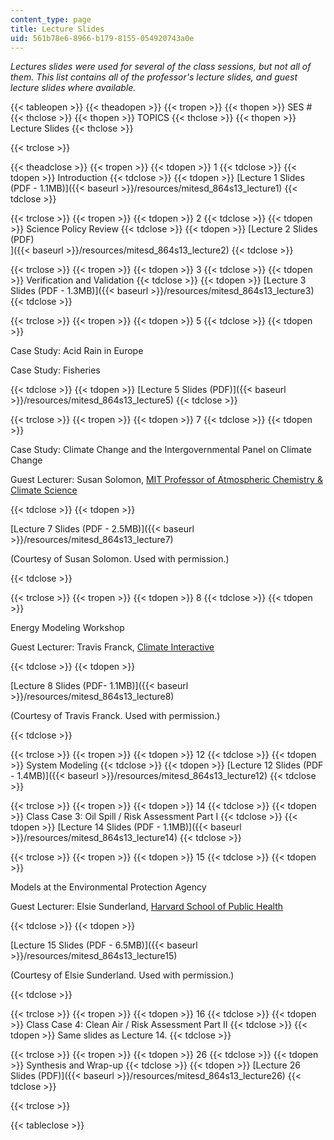 ```yaml
---
content_type: page
title: Lecture Slides
uid: 561b78e6-8966-b179-8155-054920743a0e
---
```


_Lectures slides were used for several of the class sessions, but not all of them. This list contains all of the professor's lecture slides, and guest lecture slides where available._

{{< tableopen >}}
{{< theadopen >}}
{{< tropen >}}
{{< thopen >}}
SES #
{{< thclose >}}
{{< thopen >}}
TOPICS
{{< thclose >}}
{{< thopen >}}
Lecture Slides
{{< thclose >}}

{{< trclose >}}

{{< theadclose >}}
{{< tropen >}}
{{< tdopen >}}
1
{{< tdclose >}}
{{< tdopen >}}
Introduction
{{< tdclose >}}
{{< tdopen >}}
[Lecture 1 Slides (PDF - 1.1MB)]({{< baseurl >}}/resources/mitesd_864s13_lecture1)
{{< tdclose >}}

{{< trclose >}}
{{< tropen >}}
{{< tdopen >}}
2
{{< tdclose >}}
{{< tdopen >}}
Science Policy Review
{{< tdclose >}}
{{< tdopen >}}
[Lecture 2 Slides (PDF)  
]({{< baseurl >}}/resources/mitesd_864s13_lecture2)
{{< tdclose >}}

{{< trclose >}}
{{< tropen >}}
{{< tdopen >}}
3
{{< tdclose >}}
{{< tdopen >}}
Verification and Validation
{{< tdclose >}}
{{< tdopen >}}
[Lecture 3 Slides (PDF - 1.3MB)]({{< baseurl >}}/resources/mitesd_864s13_lecture3)
{{< tdclose >}}

{{< trclose >}}
{{< tropen >}}
{{< tdopen >}}
5
{{< tdclose >}}
{{< tdopen >}}


Case Study: Acid Rain in Europe

Case Study: Fisheries


{{< tdclose >}}
{{< tdopen >}}
[Lecture 5 Slides (PDF)]({{< baseurl >}}/resources/mitesd_864s13_lecture5)
{{< tdclose >}}

{{< trclose >}}
{{< tropen >}}
{{< tdopen >}}
7
{{< tdclose >}}
{{< tdopen >}}


Case Study: Climate Change and the Intergovernmental Panel on Climate Change

Guest Lecturer: Susan Solomon, [MIT Professor of Atmospheric Chemistry & Climate Science](http://eaps-www.mit.edu/paoc/people/susan-solomon/bio)


{{< tdclose >}}
{{< tdopen >}}


[Lecture 7 Slides (PDF - 2.5MB)]({{< baseurl >}}/resources/mitesd_864s13_lecture7)

(Courtesy of Susan Solomon. Used with permission.)


{{< tdclose >}}

{{< trclose >}}
{{< tropen >}}
{{< tdopen >}}
8
{{< tdclose >}}
{{< tdopen >}}


Energy Modeling Workshop

Guest Lecturer: Travis Franck, [Climate Interactive](http://climateinteractive.org/)


{{< tdclose >}}
{{< tdopen >}}


[Lecture 8 Slides (PDF- 1.1MB)]({{< baseurl >}}/resources/mitesd_864s13_lecture8)

(Courtesy of Travis Franck. Used with permission.)


{{< tdclose >}}

{{< trclose >}}
{{< tropen >}}
{{< tdopen >}}
12
{{< tdclose >}}
{{< tdopen >}}
System Modeling
{{< tdclose >}}
{{< tdopen >}}
[Lecture 12 Slides (PDF - 1.4MB)]({{< baseurl >}}/resources/mitesd_864s13_lecture12)
{{< tdclose >}}

{{< trclose >}}
{{< tropen >}}
{{< tdopen >}}
14
{{< tdclose >}}
{{< tdopen >}}
Class Case 3: Oil Spill / Risk Assessment Part I
{{< tdclose >}}
{{< tdopen >}}
[Lecture 14 Slides (PDF - 1.1MB)]({{< baseurl >}}/resources/mitesd_864s13_lecture14)
{{< tdclose >}}

{{< trclose >}}
{{< tropen >}}
{{< tdopen >}}
15
{{< tdclose >}}
{{< tdopen >}}


Models at the Environmental Protection Agency

Guest Lecturer: Elsie Sunderland, [Harvard School of Public Health](http://www.hsph.harvard.edu/elsie-sunderland/)


{{< tdclose >}}
{{< tdopen >}}


[Lecture 15 Slides (PDF - 6.5MB)]({{< baseurl >}}/resources/mitesd_864s13_lecture15)

(Courtesy of Elsie Sunderland. Used with permission.)


{{< tdclose >}}

{{< trclose >}}
{{< tropen >}}
{{< tdopen >}}
16
{{< tdclose >}}
{{< tdopen >}}
Class Case 4: Clean Air / Risk Assessment Part II
{{< tdclose >}}
{{< tdopen >}}
Same slides as Lecture 14.
{{< tdclose >}}

{{< trclose >}}
{{< tropen >}}
{{< tdopen >}}
26
{{< tdclose >}}
{{< tdopen >}}
Synthesis and Wrap-up
{{< tdclose >}}
{{< tdopen >}}
[Lecture 26 Slides (PDF)]({{< baseurl >}}/resources/mitesd_864s13_lecture26)
{{< tdclose >}}

{{< trclose >}}

{{< tableclose >}}